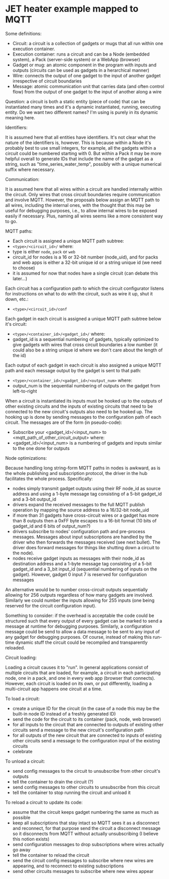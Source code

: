 JET heater example mapped to MQTT
=================================

Some definitions:

- Circuit: a circuit is a collection of gadgets or mugs that all run within one execution container.
- Execution container: runs a circuit and can be a Node (embedded system), a Pack (server-side system)
  or a WebApp (browser)
- Gadget or mug: an atomic component in the program with inputs and outputs (circuits can be used as
  gadgets in a herarchical manner)
- Wire: connects the output of one gadget to the input of another gadget irrespective of circuit boundaries
- Message: atomic communication unit that carries data (and often control flow) from the output of one
  gadget to the input of another along a wire

Question: a circuit is both a static entity (piece of code) that can be instantiated many times
and it's a dynamic instantiated, running, executing entity. Do we want two different names? I'm
using is purely in its dynamic meaning here.

Identifiers:

It is assumed here that all entities have identifiers. It's not clear what the nature of the
identifiers is, however. This is because within a Node it's probably best to use small integers, for
example, all the gadgets within a circuit could be numbered starting with 0. But within a
Pack it may be more helpful overall to generate IDs that include the name of the gadget as a string,
such as "time_series_water_temp", possibly with a unique numerical suffix where necessary.

Communication:

It is assumed here that all wires within a circuit are handled internally within the circuit.
Only wires that cross circuit boundaries require communication and involve MQTT.
However, the proposals below assign an MQTT path to all wires, including the internal ones,
with the thought that this may be useful for debugging purposes, i.e., to allow internal
wires to be exposed easily if necessary.
Plus, naming all wires seems like a more consistent way to go.

MQTT paths:

- Each circuit is assigned a unique MQTT path subtree:
- `<type>/<circuit_id>/`
where:
- type is either `node`, `pack` or `web`
- circuit_id for nodes is a 16 or 32-bit number (node_uid), and for packs and web apps is either
  a 32-bit unique id or a string unique id (we need to choose)
- it is assumed for now that nodes have a single circuit (can debate this later...)

Each circuit has a configuration path to which the circuit configurator listens for instructions
  on what to do with the circuit, such as wire it up, shut it down, etc.:
- `<type>/<circuit_id>/conf`

Each gadget in each circuit is assigned a unique MQTT path subtree below it's circuit:
- `<type>/<container_id>/<gadget_id>/`
where:
- gadget_id is a sequential numbering of gadgets, typically optimized to give gadgets with wires
  that cross circuit boundaries a low number (it could also be a string unique id where we don't
  care about the length of the id)

Each output of each gadget in each circuit is also assigned a unique MQTT path and each message
output by the gadget is sent to that path:
- `<type>/<container_id>/<gadget_id>/<output_num>`
where:
- output_num is the sequential numbering of outputs on the gadget from left-to-right

When a circuit is instantiated its inputs must be hooked up to the outputs of other existing
circuits and the inputs of existing circuits that need to be connected to the new circuit's
outputs also need to be hooked up. The hooking up is done by sending messages to the configuration
path of each circuit. The messages are of the form (in pseudo-code):
- Subscribe your <gadget_id>/<input_num> to <mqtt_path_of_other_circuit_output>
where:
- <gadget_id>/<input_num> is a numbering of gadgets and inputs similar to the one done for outputs

Node optimizations:

Because handling long string-form MQTT paths in nodes is awkward, as is the whole publishing and
subscription protocol, the driver in the hub facilitates the whole process. Specifically:
- nodes simply transmit gadget outputs using their RF node_id as source address and using a 1-byte
  message tag consisting of a 5-bit gadget_id and a 3-bit output_id
- drivers expand the received messages to the full MQTT publish operation by mapping the
  source address to a 16/32-bit node_uid
- if more than 31 gadgets have cross-circuit wires or a gadget has more than 8 outputs then a
  0xFF byte escapes to a 16-bit format (10 bits of gadget_id and 6 bits of output_num?)
- drivers subscribe to nodes' configuration path and pre-process messages. Messages about
  input subscriptions are handled by the driver who then forwards the messages received (see
  next bullet). The driver does forward messages for things like shutting down a circuit to the
  node).
- nodes receive gadget inputs as messages with their node_id as destination address and a 1-byte
  message tag consisting of a 5-bit gadget_id and a 3_bit input_id (sequential numbering of
  inputs on the gadget). However, gadget 0 input 7 is reserved for configuration messages

An alternative would be to number cross-circuit outputs sequentially allowing for 256 outputs
regardless of how many gadgets are involved. Similarly we could number the inputs allowing for
255 inputs (one being reserved for the circuit configuration input).

Something to consider: if the overhead is acceptable the code could be structured such that
every output of every gadget can be marked to send a message at runtime for debugging purposes.
Similarly, a configuration message could be send to allow a data message to be sent to any input
of any gadget for debugging purposes. Of course, instead of making this run-time dynamic stuff
the circuit could be recompiled and transparently reloaded.

Circuit loading:

Loading a circuit causes it to "run". In general applications consist of multiple circuits that
are loaded, for example, a circuit in each participating node, one in a pack, and one in every
web app (browser that connects). However, each circuit is loaded on its own, or put differently,
loading a multi-circuit app happens one circuit at a time.

To load a circuit:
- create a unique ID for the circuit (in the case of a node this may be the built-in node ID instead
  of a freshly generated ID)
- send the code for the circuit to its container (pack, node, web browser)
- for all inputs to the circuit that are connected to outputs of existing other circuits send
  a message to the new circuit's configuration path
- for all outputs of the new circuit that are connected to inputs of existing other circuits send
  a message to the configuration input of the existing circuits
- celebrate

To unload a circuit:
- send config messages to the circuit to unsubscribe from other circuit's outputs
- tell the container to drain the circuit (?)
- send config messages to other circuits to unsubscribe from this circuit
- tell the container to stop running the circuit and unload it

To reload a circuit to update its code:
- assume that the circuit keeps gadget numbering the same as much as possible
- keep all subscriptions that stay intact so MQTT sees it as a disconnect and reconnect, for
  that purpose send the circuit a disconnect message so it disconnects from MQTT without
  actually unsubscribing (I believe this notion exists)
- send configuration messages to drop subscriptions where wires actually go away
- tell the container to reload the circuit
- send the circuit config messages to subscribe where new wires are appearing, and to
  reconnect to existing subscriptions
- send other circuits messages to subscribe where new wires appear

